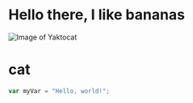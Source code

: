# Hello there, I like bananas
![Image of Yaktocat](https://octodex.github.com/images/yaktocat.png)
# cat
``` javascript
var myVar = "Hello, world!";
```
